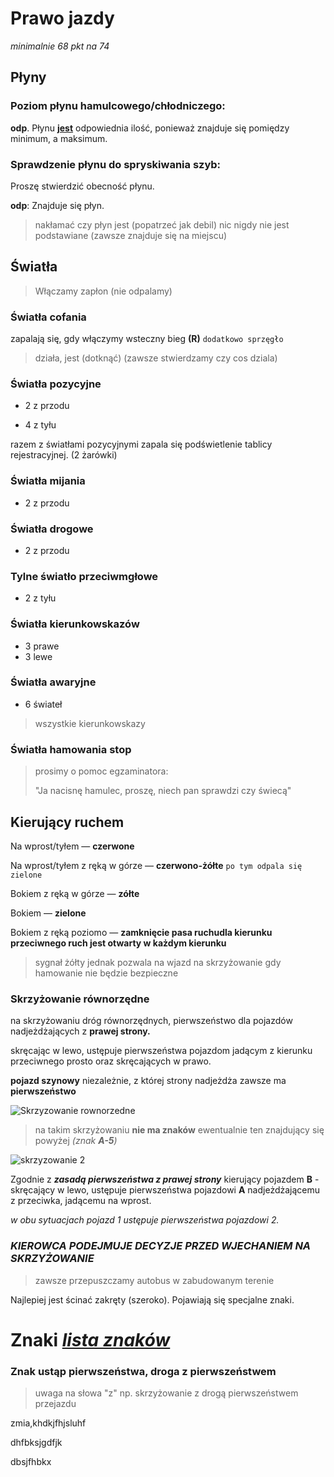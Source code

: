 # Prawo jazdy

*minimalnie 68 pkt na 74*

## Płyny

### Poziom płynu hamulcowego/chłodniczego:

**odp**. Płynu **<u>jest</u>** odpowiednia ilość, ponieważ znajduje się pomiędzy minimum, a maksimum.

### Sprawdzenie płynu do spryskiwania szyb:

Proszę stwierdzić obecność płynu.

**odp**: Znajduje się płyn.

> nakłamać czy płyn jest (popatrzeć jak debil)
> nic nigdy nie jest podstawiane (zawsze znajduje się na miejscu)

## Światła 

> Włączamy zapłon (nie odpalamy)

### Światła cofania

zapalają się, gdy włączymy wsteczny bieg **(R)** `dodatkowo sprzęgło`

> działa, jest (dotknąć) (zawsze stwierdzamy czy cos dziala)

### Światła pozycyjne

* 2 z przodu

* 4 z tyłu

razem z światłami pozycyjnymi zapala się podświetlenie tablicy rejestracyjnej. (2 żarówki)

 ### Światła mijania

* 2 z przodu

### Światła drogowe

* 2 z przodu

### Tylne światło przeciwmgłowe

* 2 z tyłu

###  Światła kierunkowskazów

* 3 prawe
* 3 lewe

### Światła awaryjne

* 6 świateł

> wszystkie kierunkowskazy

### Światła hamowania stop

> prosimy o pomoc egzaminatora:
>
> "Ja nacisnę hamulec, proszę, niech pan sprawdzi czy świecą"



## Kierujący ruchem 

Na wprost/tyłem — **czerwone**

Na wprost/tyłem z ręką w górze — **czerwono-żółte** `po tym odpala się zielone`

Bokiem z ręką w górze — **zółte**

Bokiem — **zielone**

Bokiem z ręką poziomo — **zamknięcie pasa ruchudla kierunku przeciwnego ruch jest otwarty w każdym kierunku**

> sygnał żółty jednak pozwala na wjazd na skrzyżowanie gdy hamowanie nie będzie bezpieczne

### Skrzyżowanie równorzędne

na skrzyżowaniu dróg równorzędnych, pierwszeństwo dla pojazdów nadjeżdżających z **prawej strony.**

skręcając w lewo, ustępuje pierwszeństwa pojazdom jadącym z kierunku przeciwnego prosto oraz skręcających w prawo.

**pojazd szynowy** niezależnie, z której strony nadjeżdża zawsze ma **pierwszeństwo** 

![Skrzyzowanie rownorzedne](http://www.zspigdabrowa.srem.pl/publikacje/brd_2/grafika/zasady/skrz_01.gif)

> na takim skrzyżowaniu **nie ma znaków** ewentualnie ten znajdujący się powyżej *(znak **A-5**)*

![skrzyzowanie 2](http://www.zspigdabrowa.srem.pl/publikacje/brd_2/grafika/zasady/skrz_02.gif)

Zgodnie z ***zasadą pierwszeństwa z prawej strony*** kierujący pojazdem **B** - skręcający w lewo, ustępuje pierwszeństwa pojazdowi **A** nadjeżdżającemu z przeciwka, jadącemu na wprost.

*w obu sytuacjach pojazd 1 ustępuje pierwszeństwa pojazdowi 2.*

### *KIEROWCA PODEJMUJE DECYZJE PRZED WJECHANIEM NA SKRZYŻOWANIE*

> zawsze przepuszczamy autobus w zabudowanym terenie

Najlepiej jest ścinać zakręty (szeroko). Pojawiają się specjalne znaki.



# Znaki [*lista znaków*](https://www.dlakierowcy.info/s/1450/52227-Lista-znakow-drogowych.htm)


### Znak ustąp pierwszeństwa, droga z pierwszeństwem


> uwaga na słowa "z" np. skrzyżowanie z drogą pierwszeństwem przejazdu

zmia,khdkjfhjsluhf

dhfbksjgdfjk

dbsjfhbkx
